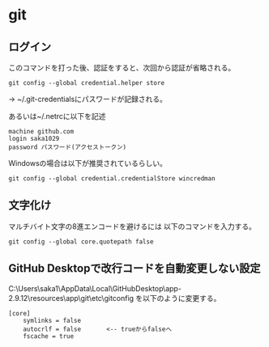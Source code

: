 # git

## ログイン

このコマンドを打った後、認証をすると、次回から認証が省略される。

```
git config --global credential.helper store
```

→ ~/.git-credentialsにパスワードが記録される。

あるいは~/.netrcに以下を記述

```
machine github.com
login saka1029
password パスワード(アクセストークン)
```

Windowsの場合は以下が推奨されているらしい。

```
git config --global credential.credentialStore wincredman
```


## 文字化け

マルチバイト文字の8進エンコードを避けるには
以下のコマンドを入力する。

```
git config --global core.quotepath false
```

## GitHub Desktopで改行コードを自動変更しない設定

C:\Users\saka1\AppData\Local\GitHubDesktop\app-2.9.12\resources\app\git\etc\gitconfig
を以下のように変更する。

```
[core]
	symlinks = false
	autocrlf = false       <-- trueからfalseへ
	fscache = true
```

